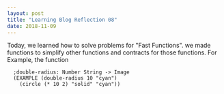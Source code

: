```yaml
---
layout: post
title: "Learning Blog Reflection 08"
date: 2018-11-09
---
```

Today, we  learned how to solve problems for "Fast Functions".   we made functions to simplify other functions and contracts for those functions.
For Example, the function
```racket
  ;double-radius: Number String -> Image
  (EXAMPLE (double-radius 10 "cyan")
    (circle (* 10 2) "solid" "cyan"))
```
